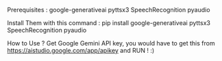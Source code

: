 Prerequisites : google-generativeai pyttsx3 SpeechRecognition pyaudio

Install Them with this command :  pip install google-generativeai pyttsx3 SpeechRecognition pyaudio

How to Use ? 
Get Google Gemini API key, you would have to get this from https://aistudio.google.com/app/apikey and RUN ! :)
